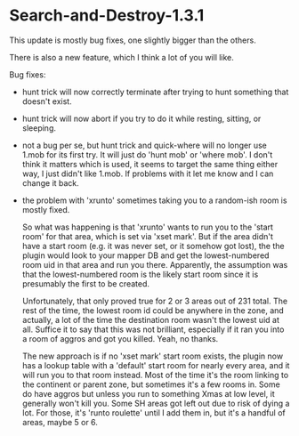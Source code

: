 # Search-and-Destroy-1.3.1

This update is mostly bug fixes, one slightly bigger than the others.

There is also a new feature, which I think a lot of you will like.

Bug fixes:
- hunt trick will now correctly terminate after trying to hunt something that doesn't exist.
- hunt trick will now abort if you try to do it while resting, sitting, or sleeping.
- not a bug per se, but hunt trick and quick-where will no longer use 1.mob for its first
try.  It will just do 'hunt mob' or 'where mob'.  I don't think it matters which is used,
it seems to target the same thing either way, I just didn't like 1.mob.  If problems with
it let me know and I can change it back.
- the problem with 'xrunto' sometimes taking you to a random-ish room is mostly fixed.

  So what was happening is that 'xrunto' wants to run you to the 'start room' for that 
 area, which is set via 'xset mark'.  But if the area didn't have a start room (e.g. it
 was never set, or it somehow got lost), the the plugin would look to your mapper DB
 and get the lowest-numbered room uid in that area and run you there.  Apparently, 
 the assumption was that the lowest-numbered room is the likely start room since it
 is presumably the first to be created.
 
  Unfortunately, that only proved true for 2 or 3 areas out of 231 total. The rest
 of the time, the lowest room id could be anywhere in the zone, and actually, a lot
 of the time the destination room wasn't the lowest uid at all.  Suffice it to say
 that this was not brilliant, especially if it ran you into a room of aggros and
 got you killed.  Yeah, no thanks.
 
  The new approach is if no 'xset mark' start room exists, the plugin now has a
 lookup table with a 'default' start room for nearly every area, and it will
 run you to that room instead.  Most of the time it's the room linking to the
 continent or parent zone, but sometimes it's a few rooms in.  Some do have aggros
 but unless you run to something Xmas at low level, it generally won't kill you.  Some
 SH areas got left out due to risk of dying a lot.  For those, it's 'runto roulette'
 until I add them in, but it's a handful of areas, maybe 5 or 6.

